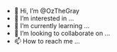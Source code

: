 - 👋 Hi, I’m @OzTheGray
- 👀 I’m interested in ...
- 🌱 I’m currently learning ...
- 💞️ I’m looking to collaborate on ...
- 📫 How to reach me ...

<!---
OzTheGray/OzTheGray is a ✨ special ✨ repository because its `README.md` (this file) appears on your GitHub profile.
You can click the Preview link to take a look at your changes.
--->
